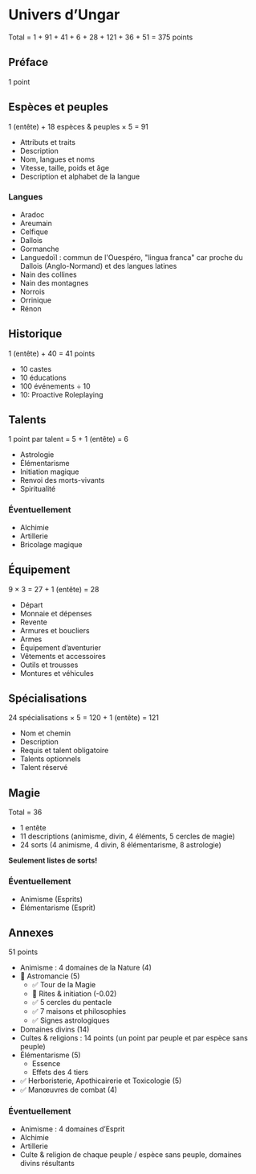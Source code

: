 # Univers d’Ungar

Total = 1 + 91 + 41 + 6 + 28 + 121 + 36 + 51 = 375 points

## Préface

1 point

## Espèces et peuples

1 (entête) + 18 espèces & peuples × 5 = 91

- Attributs et traits
- Description
- Nom, langues et noms
- Vitesse, taille, poids et âge
- Description et alphabet de la langue

### Langues

- Aradoc
- Areumain
- Celfique
- Dallois
- Gormanche
- Languedoïl : commun de l'Ouespéro, "lingua franca" car proche du Dallois (Anglo-Normand) et des langues latines
- Nain des collines
- Nain des montagnes
- Norrois
- Orrinique
- Rénon

## Historique

1 (entête) + 40 = 41 points

- 10 castes
- 10 éducations
- 100 événements ÷ 10
- 10: Proactive Roleplaying

## Talents

1 point par talent = 5 + 1 (entête) = 6

- Astrologie
- Élémentarisme
- Initiation magique
- Renvoi des morts-vivants
- Spiritualité

### Éventuellement

- Alchimie
- Artillerie
- Bricolage magique

## Équipement

9 × 3 = 27 + 1 (entête) = 28

- Départ
- Monnaie et dépenses
- Revente
- Armures et boucliers
- Armes
- Équipement d’aventurier
- Vêtements et accessoires
- Outils et trousses
- Montures et véhicules

## Spécialisations

24 spécialisations × 5 = 120 + 1 (entête) = 121

- Nom et chemin
- Description
- Requis et talent obligatoire
- Talents optionnels
- Talent réservé

## Magie

Total = 36

- 1 entête
- 11 descriptions (animisme, divin, 4 éléments, 5 cercles de magie)
- 24 sorts (4 animisme, 4 divin, 8 élémentarisme, 8 astrologie)

**Seulement listes de sorts!**

### Éventuellement

- Animisme (Esprits)
- Élémentarisme (Esprit)

## Annexes

51 points

- Animisme : 4 domaines de la Nature (4)
- 🚧 Astromancie (5)
  - ✅ Tour de la Magie
  - 🚧 Rites & initiation (-0.02)
  - ✅ 5 cercles du pentacle
  - ✅ 7 maisons et philosophies
  - ✅ Signes astrologiques
- Domaines divins (14)
- Cultes & religions : 14 points (un point par peuple et par espèce sans peuple)
- Élémentarisme (5)
  - Essence
  - Effets des 4 tiers
- ✅ Herboristerie, Apothicairerie et Toxicologie (5)
- ✅ Manœuvres de combat (4)

### Éventuellement

- Animisme : 4 domaines d’Esprit
- Alchimie
- Artillerie
- Culte & religion de chaque peuple / espèce sans peuple, domaines divins résultants
